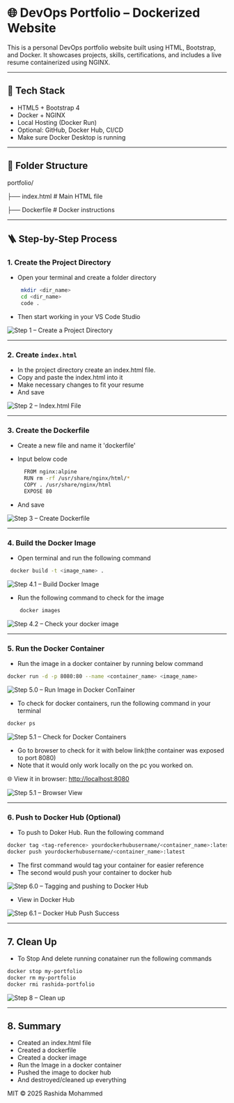 
# 🌐 DevOps Portfolio – Dockerized Website

This is a personal DevOps portfolio website built using HTML, Bootstrap, and Docker. It showcases projects, skills, certifications, and includes a live resume containerized using NGINX.

---

## 🧱 Tech Stack

- HTML5 + Bootstrap 4
- Docker + NGINX
- Local Hosting (Docker Run)
- Optional: GitHub, Docker Hub, CI/CD
- Make sure Docker Desktop is running

---

## 📁 Folder Structure

portfolio/

├── index.html           # Main HTML file

├── Dockerfile           # Docker instructions

---

## 🪜 Step-by-Step Process

### 1. Create the Project Directory

- Open your terminal and create a folder directory

   ```bash
    mkdir <dir_name>
    cd <dir_name>
    code .
  ```
- Then start working in your VS Code Studio

![Step 1 – Create a Project Directory ](images/image.png)

---

### 2. Create `index.html`

- In the project directory create an index.html file.
- Copy and paste the index.html into it
- Make necessary changes to fit your resume
- And save

![Step 2 – Index.html File ](images/image_1.png)

---

### 3. Create the Dockerfile

- Create a new file and name it 'dockerfile'
- Input below code

  ```bash
    FROM nginx:alpine
    RUN rm -rf /usr/share/nginx/html/*
    COPY . /usr/share/nginx/html
    EXPOSE 80
  ```
- And save

![Step 3 – Create Dockerfile ](images/image-2.png)

---

### 4. Build the Docker Image

- Open terminal and run the following command

```bash
 docker build -t <image_name> .
```

![Step 4.1 – Build Docker Image ](images/image-3.png)

- Run the following command to check for the image

```bash
    docker images
```

![Step 4.2 – Check your docker image ](images/image-4.png)

---

### 5. Run the Docker Container

- Run the image in a docker container by running below command

```bash
docker run -d -p 8080:80 --name <container_name> <image_name>

```

![Step 5.0 – Run Image in Docker ConTainer](images/image-5.png)

- To check for docker containers, run the following command in your terminal

```bash
docker ps
```

![Step 5.1 – Check for Docker Containers](images/image-6.png)

- Go to browser to check for it with below link(the container was exposed to port 8080)
- Note that it would only work locally on the pc you worked on.

🌐 View it in browser: [http://localhost:8080](http://localhost:8080)

![Step 5.1 – Browser View](images/image-7.png)

---

### 6. Push to Docker Hub (Optional)

- To push to Doker Hub. Run the following command

```bash
docker tag <tag-reference> yourdockerhubusername/<container_name>:latest
docker push yourdockerhubusername/<container_name>:latest
```
- The first command would tag your container for easier reference
- The second would push your container to docker hub

![Step 6.0 – Tagging and pushing to Docker Hub](images/image-8.png)

- View in Docker Hub

![Step 6.1 – Docker Hub Push Success](images/image-9.png)

---

## 7. Clean Up

- To Stop And delete running conatainer run the following commands

```bash
docker stop my-portfolio
docker rm my-portfolio
docker rmi rashida-portfolio
```

![Step 8 – Clean up](images/image-10.png)

---

## 8. Summary

- Created an index.html file
- Created a dockerfile
- Created a docker image
- Run the Image in a docker container
- Pushed the image to docker hub
- And destroyed/cleaned up everything

MIT © 2025 Rashida Mohammed
